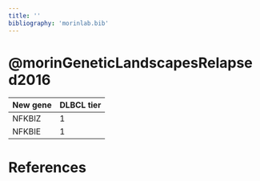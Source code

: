```yaml
---
title: ''
bibliography: 'morinlab.bib'
---
```


# @morinGeneticLandscapesRelapsed2016
|New gene|DLBCL tier|
|:-|:-|
|NFKBIZ|1 |
|NFKBIE|1 |

# References

